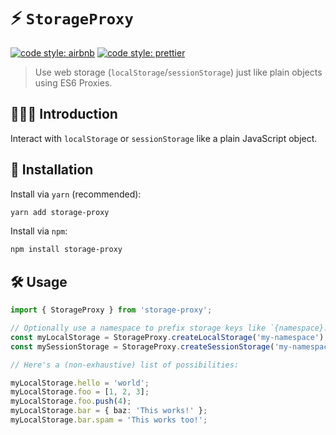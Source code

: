 # ⚡️ `StorageProxy`

[![code style: airbnb](https://img.shields.io/badge/code%20style-airbnb-blue.svg?style=flat)](https://github.com/airbnb/javascript)
[![code style: prettier](https://img.shields.io/badge/code_style-prettier-ff69b4.svg?style=flat)](https://github.com/prettier/prettier)

> Use web storage (`localStorage`/`sessionStorage`) just like plain objects using ES6 Proxies.

## 💁🏼‍♂️ Introduction

Interact with `localStorage` or `sessionStorage` like a plain JavaScript object.

## 🔗 Installation

Install via `yarn` (recommended):

```sh
yarn add storage-proxy
```

Install via `npm`:

```sh
npm install storage-proxy
```

## 🛠️ Usage

```ts
import { StorageProxy } from 'storage-proxy';

// Optionally use a namespace to prefix storage keys like `{namespace}:{key}`.
const myLocalStorage = StorageProxy.createLocalStorage('my-namespace');
const mySessionStorage = StorageProxy.createSessionStorage('my-namespace');

// Here's a (non-exhaustive) list of possibilities:

myLocalStorage.hello = 'world';
myLocalStorage.foo = [1, 2, 3];
myLocalStorage.foo.push(4);
myLocalStorage.bar = { baz: 'This works!' };
myLocalStorage.bar.spam = 'This works too!';
```
